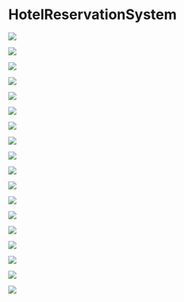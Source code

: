 # HotelReservationSystem

![](screenshots/sc1.png)

![](screenshots/sc2.png)

![](screenshots/sc3.png)

![](screenshots/sc4.png)

![](screenshots/sc5.png)

![](screenshots/sc6.png)

![](screenshots/sc7.png)

![](screenshots/sc8.png)

![](screenshots/sc9.png)

![](screenshots/sc10.png)

![](screenshots/sc11.png)

![](screenshots/sc12.png)

![](screenshots/sc13.png)

![](screenshots/sc14.png)

![](screenshots/sc15.png)

![](screenshots/sc16.png)

![](screenshots/sc17.png)

![](screenshots/sc18.png)

